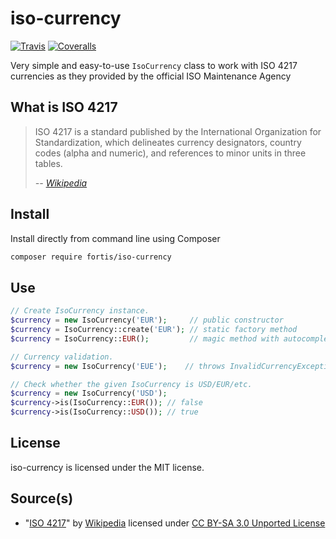 # iso-currency

[![Travis](https://img.shields.io/travis/fortis/iso-currency.svg?branch=master)](https://github.com/fortis/iso-currency)
[![Coveralls](https://img.shields.io/coveralls/fortis/iso-currency/master.svg)](https://coveralls.io/github/fortis/iso-currency?branch=master)

Very simple and easy-to-use `IsoCurrency` class to work with ISO 4217 currencies as they provided by the official ISO Maintenance Agency

## What is ISO 4217

> ISO 4217 is a standard published by the International Organization for Standardization, which delineates currency designators, country codes (alpha and numeric), and references to minor units in three tables.
>
> *-- [Wikipedia](http://en.wikipedia.org/wiki/ISO_4217)*

## Install

Install directly from command line using Composer
``` bash
composer require fortis/iso-currency
```

## Use

``` php
// Create IsoCurrency instance.
$currency = new IsoCurrency('EUR');     // public constructor  
$currency = IsoCurrency::create('EUR'); // static factory method
$currency = IsoCurrency::EUR();         // magic method with autocomplete on IsoCurrency::

// Currency validation.
$currency = new IsoCurrency('EUE');    // throws InvalidCurrencyException

// Check whether the given IsoCurrency is USD/EUR/etc.
$currency = new IsoCurrency('USD');
$currency->is(IsoCurrency::EUR()); // false
$currency->is(IsoCurrency::USD()); // true
```

## License

iso-currency is licensed under the MIT license.

## Source(s)

* "[ISO 4217](http://en.wikipedia.org/wiki/ISO_4217)" by [Wikipedia](http://www.wikipedia.org) licensed under [CC BY-SA 3.0 Unported License](http://en.wikipedia.org/wiki/Wikipedia:Text_of_Creative_Commons_Attribution-ShareAlike_3.0_Unported_License)
